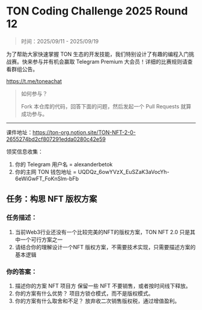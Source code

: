 # TON Coding Challenge 2025 Round 12

> 时间：2025/09/11 - 2025/09/19

为了帮助大家快速掌握 TON 生态的开发技能，我们特别设计了有趣的编程入门挑战赛。快来参与并有机会赢取 Telegram Premium 大会员！详细的比赛规则请查看群组公告。

https://t.me/toneachat

> 如何参与？
>
> Fork 本仓库的代码，回答下面的问题，然后发起一个 Pull Requests 就算成功参与。

---

课件地址：https://ton-org.notion.site/TON-NFT-2-0-2655274bd2cf807291edda0280c42e59

领奖信息收集：
1. 你的 Telegram 用户名 = alexanderbetok
2. 你的主网 TON 钱包地址 = UQDQz_6owYVzX_EuSZaK3aVocYh-6eWiGwFT_FoKnSlm-bFb


## 任务：构思 NFT 版权方案
### 任务描述：

1. 当前Web3行业还没有一个比较完美的NFT的版权方案，TON NFT 2.0 只是其中一个可行方案之一
2. 请结合你的理解设计一个NFT 版权方案，不需要技术实现，只需要描述方案的基本逻辑

### 你的答案：

1. 描述你的方案
   NFT 项目方 保留一些 NFT 不要销售，或者按时间线下释放。
3. 你的方案有什么优势？
   项目方锁仓模式，而不是版权模式。
5. 你的方案有什么取舍和不足？
   放弃收二次销售版权税，通过增值盈利。



